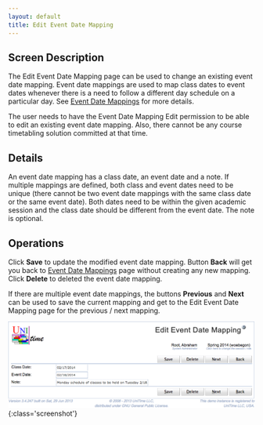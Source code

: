 ```yaml
---
layout: default
title: Edit Event Date Mapping
---
```



## Screen Description


 The Edit Event Date Mapping page can be used to change an existing event date mapping. Event date mappings are used to map class dates to event dates whenever there is a need to follow a different day schedule on a particular day. See [Event Date Mappings](event-date-mappings) for more details.


 The user needs to have the Event Date Mapping Edit permission to be able to edit an existing event date mapping. Also, there cannot be any course timetabling solution committed at that time.

## Details


 An event date mapping has a class date, an event date and a note. If multiple mappings are defined, both class and event dates need to be unique (there cannot be two event date mappings with the same class date or the same event date). Both dates need to be within the given academic session and the class date should be different from the event date. The note is optional.

## Operations


 Click **Save** to update the modified event date mapping. Button **Back** will get you back to [Event Date Mappings](event-date-mappings) page without creating any new mapping. Click **Delete** to deleted the event date mapping.


 If there are multiple event date mappings, the buttons **Previous** and **Next** can be used to save the current mapping and get to the Edit Event Date Mapping page for the previous / next mapping.


![Edit Event Date Mapping](images/edit-event-date-mapping-1.png){:class='screenshot'}
